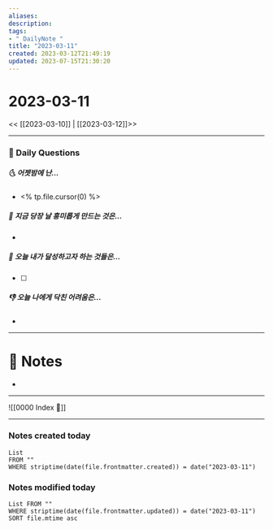 ```yaml
---
aliases: 
description:
tags:
- " DailyNote "
title: "2023-03-11"
created: 2023-03-12T21:49:19
updated: 2023-07-15T21:30:20
---
```


# 2023-03-11

<< [[2023-03-10]] | [[2023-03-12]]>>

---

### 📅 Daily Questions

##### 🌜 어젯밤에 난...

- <% tp.file.cursor(0) %>

##### 🙌 지금 당장 날 흥미롭게 만드는 것은...

- 

##### 🚀 오늘 내가 달성하고자 하는 것들은...

- [ ] 

##### 👎 오늘 나에게 닥친 어려움은...

- 

---

# 📝 Notes

- 

---
![[0000 Index 🔗]]

---

### Notes created today

```dataview
List 
FROM "" 
WHERE striptime(date(file.frontmatter.created)) = date("2023-03-11")
```

### Notes modified today

```dataview
List FROM "" 
WHERE striptime(date(file.frontmatter.updated)) = date("2023-03-11") 
SORT file.mtime asc
```
